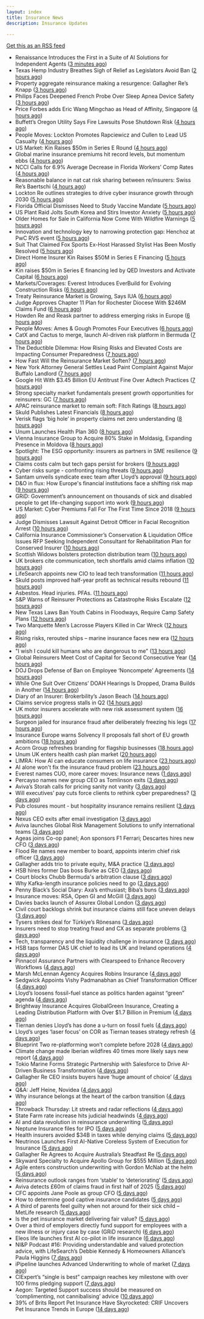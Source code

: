 ```yaml
---
layout: index
title: Insurance News
description: Insurance Updates

---
```


[Get this as an RSS feed](/insurance.rss)

<!-- news_marker starts -->
- Renaissance Introduces the First in a Suite of AI Solutions for Independent Agents ([3 minutes ago](https://www.insurancejournal.com/news/national/2025/09/08/838412.htm))
- Texas Hemp Industry Breathes Sigh of Relief as Legislators Avoid Ban ([2 hours ago](https://www.insurancejournal.com/news/southcentral/2025/09/08/838405.htm))
- Property aggregate reinsurance making a resurgence: Gallagher Re’s Knapp ([3 hours ago](https://www.reinsurancene.ws/property-aggregate-reinsurance-making-a-resurgence-gallagher-res-knapp/))
- Philips Faces Deepened French Probe Over Sleep Apnea Device Safety ([3 hours ago](https://www.insurancejournal.com/news/international/2025/09/08/838402.htm))
- Price Forbes adds Eric Wang Mingchao as Head of Affinity, Singapore ([4 hours ago](https://www.reinsurancene.ws/price-forbes-adds-eric-wang-mingchao-as-head-of-affinity-singapore/))
- Buffett’s Oregon Utility Says Fire Lawsuits Pose Shutdown Risk ([4 hours ago](https://www.insurancejournal.com/news/west/2025/09/08/838395.htm))
- People Moves: Lockton Promotes Rapciewicz and Cullen to Lead US Casualty ([4 hours ago](https://www.insurancejournal.com/news/national/2025/09/08/838383.htm))
- US Market: Kin Raises $50m in Series E Round ([4 hours ago](https://insurance-edge.net/2025/09/08/us-market-kin-raises-50m-in-series-e-round/))
- Global marine insurance premiums hit record levels, but momentum ebbs ([4 hours ago](https://www.insurancebusinessmag.com/uk/news/marine/global-marine-insurance-premiums-hit-record-levels-but-momentum-ebbs-548871.aspx))
- NCCI Calls for 6.9% Average Decrease in Florida Workers’ Comp Rates ([4 hours ago](https://www.insurancejournal.com/news/southeast/2025/09/08/838382.htm))
- Reasonable balance in nat cat risk sharing between re/insurers: Swiss Re’s Baertschi ([4 hours ago](https://www.reinsurancene.ws/reasonable-balance-in-nat-cat-risk-sharing-between-re-insurers-swiss-res-baertschi/))
- Lockton Re outlines strategies to drive cyber insurance growth through 2030 ([5 hours ago](https://www.reinsurancene.ws/lockton-re-outlines-strategies-to-drive-cyber-insurance-growth-through-2030/))
- Florida Official Dismisses Need to Study Vaccine Mandate ([5 hours ago](https://www.insurancejournal.com/news/southeast/2025/09/08/838376.htm))
- US Plant Raid Jolts South Korea and Stirs Investor Anxiety ([5 hours ago](https://www.insurancejournal.com/news/international/2025/09/08/838371.htm))
- Older Homes for Sale in California Now Come With Wildfire Warnings ([5 hours ago](https://www.insurancejournal.com/news/west/2025/09/08/838367.htm))
- Innovation and technology key to narrowing protection gap: Henchoz at PwC RVS event ([5 hours ago](https://www.reinsurancene.ws/innovation-and-technology-key-to-narrowing-protection-gap-henchoz-at-pwc-rvs-event/))
- Suit That Claimed Fox Sports Ex-Host Harassed Stylist Has Been Mostly Resolved ([5 hours ago](https://www.insurancejournal.com/news/west/2025/09/08/838364.htm))
- Direct Home Insurer Kin Raises $50M in Series E Financing ([5 hours ago](https://www.insurancejournal.com/news/national/2025/09/08/838361.htm))
- Kin raises $50m in Series E financing led by QED Investors and Activate Capital ([6 hours ago](https://www.reinsurancene.ws/kin-raises-50m-in-series-e-financing-led-by-qed-investors-and-activate-capital/))
- Markets/Coverages: Everest Introduces EverBuild for Evolving Construction Risks ([6 hours ago](https://www.insurancejournal.com/news/national/2025/09/08/838358.htm))
- Treaty Reinsurance Market is Growing, Says IUA ([6 hours ago](https://insurance-edge.net/2025/09/08/treaty-reinsurance-market-is-growing-says-iua/))
- Judge Approves Chapter 11 Plan for Rochester Diocese With $246M Claims Fund ([6 hours ago](https://www.insurancejournal.com/news/east/2025/09/08/838351.htm))
- Howden Re and Reask partner to address emerging risks in Europe ([6 hours ago](https://www.reinsurancene.ws/howden-re-and-reask-partner-to-address-emerging-risks-in-europe/))
- People Moves: Ames & Gough Promotes Four Executives ([6 hours ago](https://www.insurancejournal.com/news/east/2025/09/08/833142.htm))
- CatX and Cactus to merge, launch AI-driven risk platform in Bermuda ([7 hours ago](https://www.reinsurancene.ws/catx-and-cactus-to-merge-launch-ai-driven-risk-platform-in-bermuda/))
- The Deductible Dilemma: How Rising Risks and Elevated Costs are Impacting Consumer Preparedness ([7 hours ago](https://insurance-edge.net/2025/09/08/the-deductible-dilemma-how-rising-risks-and-elevated-costs-are-impacting-consumer-preparedness/))
- How Fast Will the Reinsurance Market Soften? ([7 hours ago](https://www.insurancejournal.com/news/national/2025/09/08/838346.htm))
- New York Attorney General Settles Lead Paint Complaint Against Major Buffalo Landlord ([7 hours ago](https://www.insurancejournal.com/news/east/2025/09/08/838334.htm))
- Google Hit With $3.45 Billion EU Antitrust Fine Over Adtech Practices ([7 hours ago](https://www.insurancejournal.com/news/international/2025/09/08/838331.htm))
- Strong specialty market fundamentals present growth opportunities for reinsurers: GC ([7 hours ago](https://www.reinsurancene.ws/strong-specialty-market-fundamentals-present-growth-opportunities-for-reinsurers-gc/))
- APAC reinsurance market to remain soft: Fitch Ratings ([8 hours ago](https://www.reinsurancene.ws/apac-reinsurance-market-to-remain-soft-fitch-ratings/))
- Skuld Publishes Latest Financials ([8 hours ago](https://insurance-edge.net/2025/09/08/skuld-publishes-latest-financials/))
- Verisk flags ‘big hole’ in property claims net zero understanding ([8 hours ago](https://www.postonline.co.uk/claims/7958960/verisk-flags-%E2%80%98big-hole%E2%80%99-in-property-claims-net-zero-understanding))
- Unum Launches Health Plan 360 ([8 hours ago](https://insurance-edge.net/2025/09/08/unum-launches-health-plan-360/))
- Vienna Insurance Group to Acquire 80% Stake in Moldasig, Expanding Presence in Moldova ([8 hours ago](https://www.insurtechinsights.com/vienna-insurance-group-to-acquire-80-stake-in-moldasig-expanding-presence-in-moldova/))
- Spotlight: The ESG opportunity: insurers as partners in SME resilience ([9 hours ago](https://www.postonline.co.uk/market-access/7958111/spotlight-the-esg-opportunity-insurers-as-partners-in-sme-resilience))
- Claims costs calm but tech gaps persist for brokers ([9 hours ago](https://www.postonline.co.uk/broker/7958975/claims-costs-calm-but-tech-gaps-persist-for-brokers))
- Cyber risks surge - confronting rising threats ([9 hours ago](https://www.insurancebusinessmag.com/uk/tv/cyber-risks-surge--confronting-rising-threats-548805.aspx))
- Santam unveils syndicate exec team after Lloyd’s approval ([9 hours ago](https://www.postonline.co.uk/news/7958976/santam-unveils-syndicate-exec-team-after-lloyd%E2%80%99s-approval))
- D&O in flux: How Europe's financial institutions face a shifting risk map ([9 hours ago](https://www.insurancebusinessmag.com/uk/news/professional-liability/dando-in-flux-how-europes-financial-institutions-face-a-shifting-risk-map-548804.aspx))
- GRiD: Government’s announcement on thousands of sick and disabled people to get life-changing support into work ([9 hours ago](https://ifamagazine.com/grid-governments-announcement-on-thousands-of-sick-and-disabled-people-to-get-life-changing-support-into-work/))
- US Market: Cyber Premiums Fall For The First Time Since 2018 ([9 hours ago](https://insurance-edge.net/2025/09/08/us-market-cyber-premiums-fall-for-the-first-time-since-2018/))
- Judge Dismisses Lawsuit Against Detroit Officer in Facial Recognition Arrest ([10 hours ago](https://www.insurancejournal.com/news/midwest/2025/09/08/838192.htm))
- California Insurance Commissioner’s Conservation & Liquidation Office Issues RFP Seeking Independent Consultant for Rehabilitation Plan for Conserved Insurer ([10 hours ago](https://www.insurancejournal.com/services/newswire/2025/09/08/838067.htm))
- Scottish Widows bolsters protection distribution team ([10 hours ago](https://ifamagazine.com/scottish-widows-bolsters-protection-distribution-team/))
- UK brokers cite communication, tech shortfalls amid claims inflation ([10 hours ago](https://www.insurancebusinessmag.com/uk/news/claims/uk-brokers-cite-communication-tech-shortfalls-amid-claims-inflation-548795.aspx))
- LifeSearch appoints new CIO to lead tech transformation ([11 hours ago](https://ifamagazine.com/lifesearch-appoints-new-cio-to-lead-tech-transformation/))
- Skuld posts improved half-year profit as technical results rebound ([11 hours ago](https://www.insurancebusinessmag.com/uk/news/marine/skuld-posts-improved-halfyear-profit-as-technical-results-rebound-548792.aspx))
- Asbestos. Head injuries. PFAs. ([11 hours ago](https://www.insurancebusinessmag.com/uk/news/breaking-news/asbestos--head-injuries--pfas--548846.aspx))
- S&P Warns of Reinsurer Protections as Catastrophe Risks Escalate ([12 hours ago](https://www.insurancejournal.com/news/international/2025/09/08/838211.htm))
- New Texas Laws Ban Youth Cabins in Floodways, Require Camp Safety Plans ([12 hours ago](https://www.insurancejournal.com/news/southcentral/2025/09/08/838184.htm))
- Two Marquette Men’s Lacrosse Players Killed in Car Wreck ([12 hours ago](https://www.insurancejournal.com/news/midwest/2025/09/08/838189.htm))
- Rising risks, rerouted ships – marine insurance faces new era ([12 hours ago](https://www.insurancebusinessmag.com/uk/news/marine/rising-risks-rerouted-ships--marine-insurance-faces-new-era-548766.aspx))
- "I wish I could kill humans who are dangerous to me" ([13 hours ago](https://www.insurancebusinessmag.com/uk/news/cyber/i-wish-i-could-kill-humans-who-are-dangerous-to-me-548828.aspx))
- Global Reinsurers Meet Cost of Capital for Second Consecutive Year ([14 hours ago](https://www.insurancejournal.com/news/international/2025/09/08/838195.htm))
- DOJ Drops Defense of Ban on Employee ‘Noncompete’ Agreements ([14 hours ago](https://www.insurancejournal.com/news/national/2025/09/08/838180.htm))
- While One Suit Over Citizens’ DOAH Hearings Is Dropped, Drama Builds in Another ([14 hours ago](https://www.insurancejournal.com/news/southeast/2025/09/08/838166.htm))
- Diary of an Insurer: Brokerbility’s Jason Beach ([14 hours ago](https://www.postonline.co.uk/broker/7957847/diary-of-an-insurer-brokerbility%E2%80%99s-jason-beach))
- Claims service progress stalls in Q2 ([14 hours ago](https://www.postonline.co.uk/claims/7958259/claims-service-progress-stalls-in-q2))
- UK motor insurers accelerate with new risk assessment system ([16 hours ago](https://www.insurancebusinessmag.com/uk/news/auto-motor/uk-motor-insurers-accelerate-with-new-risk-assessment-system-548751.aspx))
- Surgeon jailed for insurance fraud after deliberately freezing his legs ([17 hours ago](https://www.insurancebusinessmag.com/uk/news/breaking-news/surgeon-jailed-for-insurance-fraud-after-deliberately-freezing-his-legs-548749.aspx))
- Insurance Europe warns Solvency II proposals fall short of EU growth ambitions ([18 hours ago](https://www.insurancebusinessmag.com/uk/news/breaking-news/insurance-europe-warns-solvency-ii-proposals-fall-short-of-eu-growth-ambitions-548745.aspx))
- Acorn Group refreshes branding for flagship businesses ([18 hours ago](https://www.insurancebusinessmag.com/uk/news/breaking-news/acorn-group-refreshes-branding-for-flagship-businesses-548744.aspx))
- Unum UK enters health cash plan market ([20 hours ago](https://www.postonline.co.uk/news/7958956/unum-uk-enters-health-cash-plan-market))
- LIMRA: How AI can educate consumers on life insurance ([23 hours ago](https://www.dig-in.com/news/limra-how-ai-can-educate-consumers-on-life-insurance))
- AI alone won't fix the insurance fraud problem ([23 hours ago](https://www.dig-in.com/opinion/ai-alone-wont-fix-the-insurance-fraud-problem))
- Everest names CUO, more career moves: Insurance news ([1 days ago](https://www.dig-in.com/news/everest-names-cuo-more-career-moves-insurance-news))
- Percayso names new group CEO as Tomlinson exits ([3 days ago](https://www.postonline.co.uk/people/7958971/percayso-names-new-group-ceo-as-tomlinson-exits))
- Aviva’s Storah calls for pricing sanity not vanity ([3 days ago](https://www.postonline.co.uk/news/7958958/aviva%E2%80%99s-storah-calls-for-pricing-sanity-not-vanity))
- Will executives’ pay cuts force clients to rethink cyber preparedness? ([3 days ago](https://www.insurancebusinessmag.com/uk/news/cyber/will-executives-pay-cuts-force-clients-to-rethink-cyber-preparedness-548661.aspx))
- Pub closures mount - but hospitality insurance remains resilient ([3 days ago](https://www.insurancebusinessmag.com/uk/news/hospitality/pub-closures-mount--but-hospitality-insurance-remains-resilient-548636.aspx))
- Nexus CEO exits after email investigation ([3 days ago](https://www.postonline.co.uk/commercial/7958965/nexus-ceo-exits-after-email-investigation))
- Aviva launches Global Risk Management Solutions to unify international teams ([3 days ago](https://www.insurancebusinessmag.com/uk/news/breaking-news/aviva-launches-global-risk-management-solutions-to-unify-international-teams-548625.aspx))
- Ageas joins Co-op panel; Aon sponsors F1 Ferrari; Descartes hires new CFO ([3 days ago](https://www.postonline.co.uk/news/7958952/ageas-joins-co-op-panel-aon-sponsors-f1-ferrari-descartes-hires-new-cfo))
- Flood Re names new member to board, appoints interim chief risk officer ([3 days ago](https://www.insurancebusinessmag.com/uk/news/breaking-news/flood-re-names-new-member-to-board-appoints-interim-chief-risk-officer-548616.aspx))
- Gallagher adds trio to private equity, M&A practice ([3 days ago](https://www.insurancebusinessmag.com/uk/news/breaking-news/gallagher-adds-trio-to-private-equity-manda-practice-548613.aspx))
- HSB hires former Das boss Burke as CEO ([3 days ago](https://www.postonline.co.uk/news/7958961/hsb-hires-former-das-boss-burke-as-ceo))
- Court blocks Chubb Bermuda's arbitration clause ([3 days ago](https://www.insurancebusinessmag.com/uk/news/breaking-news/court-blocks-chubb-bermudas-arbitration-clause-548598.aspx))
- Why Kafka-length insurance policies need to go ([3 days ago](https://www.postonline.co.uk/regulation/7958932/why-kafka-length-insurance-policies-need-to-go))
- Penny Black’s Social Diary: Axa’s enthusiast; Biba’s buns ([3 days ago](https://www.postonline.co.uk/people/7958297/penny-black%E2%80%99s-social-diary-axa%E2%80%99s-enthusiast-biba%E2%80%99s-buns))
- Insurance moves: RSA, Open GI and McGill ([3 days ago](https://www.insurancebusinessmag.com/uk/news/breaking-news/insurance-moves-rsa-open-gi-and-mcgill-548562.aspx))
- Davies backs launch of Assurex Global London ([3 days ago](https://www.insurancebusinessmag.com/uk/news/breaking-news/davies-backs-launch-of-assurex-global-london-548560.aspx))
- Civil court backlogs shrink but insurance claims still face uneven delays ([3 days ago](https://www.insurancebusinessmag.com/uk/news/legal-insights/civil-court-backlogs-shrink-but-insurance-claims-still-face-uneven-delays-548558.aspx))
- Tysers strikes deal for Türkiye’s Rönesans ([3 days ago](https://www.insurancebusinessmag.com/uk/news/breaking-news/tysers-strikes-deal-for-turkiyes-ronesans-548557.aspx))
- Insurers need to stop treating fraud and CX as separate problems ([3 days ago](https://www.dig-in.com/opinion/insurers-to-stop-treating-fraud-and-cx-as-separate-problems))
- Tech, transparency and the liquidity challenge in insurance ([3 days ago](https://www.dig-in.com/opinion/tech-transparency-and-liquidity-challenge-in-insurance))
- HSB taps former DAS UK chief to lead its UK and Ireland operations ([4 days ago](https://www.insurancebusinessmag.com/uk/news/breaking-news/hsb-taps-former-das-uk-chief-to-lead-its-uk-and-ireland-operations-548501.aspx))
- Pinnacol Assurance Partners with Clearspeed to Enhance Recovery Workflows ([4 days ago](https://www.insurtechinsights.com/pinnacol-assurance-partners-with-clearspeed-to-enhance-recovery-workflows/))
- Marsh McLennan Agency Acquires Robins Insurance ([4 days ago](https://www.insurtechinsights.com/marsh-mclennan-agency-acquires-robins-insurance/))
- Sedgwick Appoints Vishy Padmanabhan as Chief Transformation Officer ([4 days ago](https://www.insurtechinsights.com/sedgwick-appoints-vishy-padmanabhan-as-chief-transformation-officer/))
- Lloyd’s loosens fossil-fuel stance as politics harden against “green” agenda ([4 days ago](https://www.insurancebusinessmag.com/uk/news/breaking-news/lloyds-loosens-fossilfuel-stance-as-politics-harden-against-green-agenda-548479.aspx))
- Brightway Insurance Acquires GlobalGreen Insurance, Creating a Leading Distribution Platform with Over $1.7 Billion in Premium ([4 days ago](https://www.insurtechinsights.com/brightway-insurance-acquires-globalgreen-insurance-creating-a-leading-distribution-platform-with-over-1-7-billion-in-premium/))
- Tiernan denies Lloyd’s has done a u-turn on fossil fuels ([4 days ago](https://www.postonline.co.uk/lloyd%E2%80%99slondon/7958955/tiernan-denies-lloyd%E2%80%99s-has-done-a-u-turn-on-fossil-fuels))
- Lloyd’s urges ‘laser focus’ on COR as Tiernan teases strategy refresh ([4 days ago](https://www.postonline.co.uk/lloyd%E2%80%99slondon/7958954/lloyd%E2%80%99s-urges-%E2%80%98laser-focus%E2%80%99-on-cor-as-tiernan-teases-strategy-refresh))
- Blueprint Two re-platforming won’t complete before 2028 ([4 days ago](https://www.postonline.co.uk/lloyd%E2%80%99slondon/7958953/blueprint-two-re-platforming-won%E2%80%99t-complete-before-2028))
- Climate change made Iberian wildfires 40 times more likely says new report ([4 days ago](https://www.insurancebusinessmag.com/uk/news/catastrophe/climate-change-made-iberian-wildfires-40-times-more-likely-says-new-report-548466.aspx))
- Tokio Marine Forms Strategic Partnership with Salesforce to Drive AI-Driven Business Transformation ([4 days ago](https://www.insurtechinsights.com/tokio-marine-forms-strategic-partnership-with-salesforce-to-drive-ai-driven-business-transformation/))
- Gallagher Re CEO insists buyers have ‘huge amount of choice’ ([4 days ago](https://www.postonline.co.uk/reinsurance/7958947/gallagher-re-ceo-insists-buyers-have-%E2%80%98huge-amount-of-choice%E2%80%99))
- Q&A: Jeff Heine, Novidea ([4 days ago](https://www.postonline.co.uk/technology/7957699/qa-jeff-heine-novidea))
- Why insurance belongs at the heart of the carbon transition ([4 days ago](https://www.postonline.co.uk/commercial/7958927/why-insurance-belongs-at-the-heart-of-the-carbon-transition))
- Throwback Thursday: Lit streets and radar reflections ([4 days ago](https://www.postonline.co.uk/personal/7956764/throwback-thursday-lit-streets-and-radar-reflections))
- State Farm rate increase hits judicial headwinds ([4 days ago](https://www.dig-in.com/news/state-farm-rate-increase-hits-judicial-headwinds))
- AI and data revolution in reinsurance underwriting ([5 days ago](https://www.dig-in.com/opinion/ai-and-data-revolution-in-reinsurance-underwriting))
- Neptune Insurance files for IPO ([5 days ago](https://www.dig-in.com/articles/neptune-insurance-files-for-ipo))
- Health insurers avoided $34B in taxes while denying claims ([5 days ago](https://www.dig-in.com/news/health-insurers-avoided-34b-in-taxes-while-denying-claims))
- Neutrinos Launches First AI-Native Coreless System of Execution for Insurance ([5 days ago](https://www.insurtechinsights.com/neutrinos-launches-first-ai-native-coreless-system-of-execution-for-insurance/))
- Gallagher Re Agrees to Acquire Australia’s Steadfast Re ([5 days ago](https://www.insurtechinsights.com/gallagher-re-agrees-to-acquire-australias-steadfast-re/))
- Skyward Specialty to Acquire Apollo Group for $555 Million ([5 days ago](https://www.insurtechinsights.com/skyward-specialty-to-acquire-apollo-group-for-555-million/))
- Agile enters construction underwriting with Gordon McNab at the helm ([5 days ago](https://www.insurtechinsights.com/agile-enters-construction-underwriting-with-gordon-mcnab-at-the-helm/))
- Reinsurance outlook ranges from ‘stable’ to ‘deteriorating’ ([5 days ago](https://www.postonline.co.uk/reinsurance/7958944/reinsurance-outlook-ranges-from-%E2%80%98stable%E2%80%99-to-%E2%80%98deteriorating%E2%80%99))
- Aviva detects £60m of claims fraud in first half of 2025 ([5 days ago](https://www.postonline.co.uk/news/7958946/aviva-detects-%C2%A360m-of-claims-fraud-in-first-half-of-2025))
- CFC appoints Jane Poole as group CFO ([5 days ago](https://www.postonline.co.uk/news/7958945/cfc-appoints-jane-poole-as-group-cfo))
- How to determine good captive insurance candidates ([5 days ago](https://www.dig-in.com/advisers/opinion/how-to-determine-good-captive-insurance-candidates))
- A third of parents feel guilty when not around for their sick child – MetLife research ([5 days ago](https://ifamagazine.com/a-third-of-parents-feel-guilty-when-not-around-for-their-sick-child-metlife-research/))
- Is the pet insurance market delivering fair value? ([5 days ago](https://www.postonline.co.uk/personal/7958177/is-the-pet-insurance-market-delivering-fair-value))
- Over a third of employers directly fund support for employees with a new illness or injury case by case (GRiD research) ([6 days ago](https://ifamagazine.com/over-a-third-36-of-employers-directly-fund-support-for-employees-with-a-new-illness-or-injury-case-by-case-grid-research/))
- Eleos life launches first AI co-pilot in life insurance ([6 days ago](https://ifamagazine.com/eleos-life-launches-first-ai-co-pilot-in-life-insurance/))
- NI&P Podcast #16: Providing understandable and valued protection advice, with LifeSearch’s Debbie Kennedy & Homeowners Alliance’s Paula Higgins ([7 days ago](https://ifamagazine.com/nip-podcast-16-providing-understandable-and-valued-protection-advice-with-lifesearchs-debbie-kennedy-homeowners-alliances-paula-higgins/))
- iPipeline launches Advanced Underwriting to whole of market ([7 days ago](https://ifamagazine.com/ipipeline-launches-advanced-underwriting-to-whole-of-market/))
- CIExpert’s “single is best” campaign reaches key milestone with over 100 firms pledging support ([7 days ago](https://ifamagazine.com/ciexperts-single-is-best-campaign-reaches-key-milestone-with-over-100-firms-pledging-support/))
- Aegon: Targeted Support success should be measured on ‘complimenting, not cannibalising’ advice ([10 days ago](https://ifamagazine.com/aegon-targeted-support-success-should-be-measured-on-complimenting-not-cannibalising-advice/))
- 39% of Brits Report Pet Insurance Have Skyrocketed: CRIF Uncovers Pet Insurance Trends in Europe ([14 days ago](https://thefintechtimes.com/39-of-brits-report-pet-insurance-have-skyrocketed-crif-uncovers-pet-insurance-trends-in-europe/))

<!-- news_marker ends -->